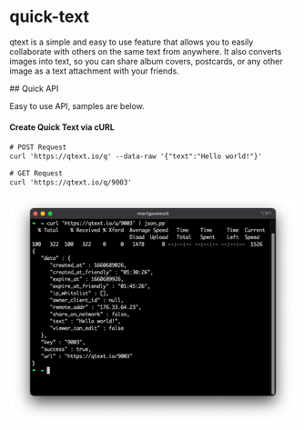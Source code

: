 # quick-text

qtext is a simple and easy to use feature that allows you to easily collaborate with others on the same text from anywhere. It also converts images into text, so you can share album covers, postcards, or any other image as a text attachment with your friends.

## Quick API

Easy to use API, samples are below.

#### Create Quick Text via cURL
```
# POST Request
curl 'https://qtext.io/q' --data-raw '{"text":"Hello world!"}'
```


```
# GET Request
curl 'https://qtext.io/q/9003'
```
![Test](/assets/api-get.png)
